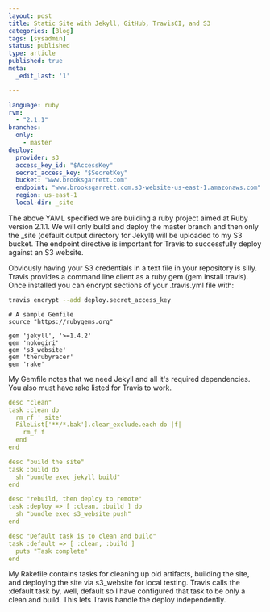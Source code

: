 ```yaml
---
layout: post
title: Static Site with Jekyll, GitHub, TravisCI, and S3
categories: [Blog]
tags: [sysadmin]
status: published
type: article
published: true
meta:
  _edit_last: '1'

---
```


```yaml
language: ruby
rvm:
  - "2.1.1"
branches:
  only:
    - master
deploy:
  provider: s3
  access_key_id: "$AccessKey"
  secret_access_key: "$SecretKey"
  bucket: "www.brooksgarrett.com"
  endpoint: "www.brooksgarrett.com.s3-website-us-east-1.amazonaws.com"
  region: us-east-1
  local-dir: _site
```

The above YAML specified we are building a ruby project aimed at Ruby version 2.1.1. We will only build and deploy the master branch and then only the _site (default output directory for Jekyll) will be uploaded to my S3 bucket. The endpoint directive is important for Travis to successfully deploy against an S3 website.

Obviously having your S3 credentials in a text file in your repository is silly. Travis provides a command line client as a ruby gem (gem install travis). Once installed you can encrypt sections of your .travis.yml file with:

```bash
travis encrypt --add deploy.secret_access_key
```

```gemfile
# A sample Gemfile
source "https://rubygems.org"

gem 'jekyll', '>=1.4.2'
gem 'nokogiri'
gem 's3_website'
gem 'therubyracer'
gem 'rake'
```

My Gemfile notes that we need Jekyll and all it's required dependencies. You also must have rake listed for Travis to work.

```yaml
desc "clean"
task :clean do
  rm_rf '_site'
  FileList['**/*.bak'].clear_exclude.each do |f|
    rm_f f
  end
end

desc "build the site"
task :build do
  sh "bundle exec jekyll build"
end

desc "rebuild, then deploy to remote"
task :deploy => [ :clean, :build ] do
  sh "bundle exec s3_website push"
end

desc "Default task is to clean and build"
task :default => [ :clean, :build ]
  puts "Task complete"
end
```

My Rakefile contains tasks for cleaning up old artifacts, building the site, and deploying the site via s3_website for local testing. Travis calls the :default task by, well, default so I have configured that task to be only a clean and build. This lets Travis handle the deploy independently.
